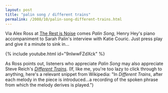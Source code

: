 ```yaml
---
layout: post
title: "palin song / different trains"
permalink: /2008/10/palin-song-different-trains.html
---
```


Via Alex Ross at [The Rest is Noise](http://www.therestisnoise.com/2008/10/political-music.html) comes _Palin Song_, Henry Hey's piano accompaniment to Sarah Palin's interview with Katie Couric. Just press play and give it a minute to sink in...

{% include youtube.html id="9nlwwFZdXck" %}

As Ross points out, listeners who appreciate _Palin Song_ may also appreciate Steve Reich's _[Different Trains](http://en.wikipedia.org/wiki/Different_Trains)_. (If, like me, you're too lazy to click through to anything, here's a relevant snippet from Wikipedia: "In _Different Trains_, after each melody in the piece is introduced...a recording of the spoken phrase from which the melody derives is played.")